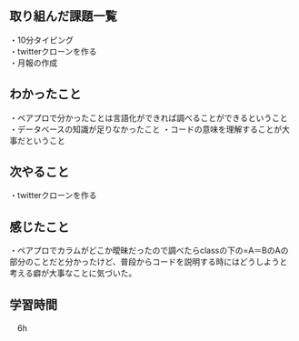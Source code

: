 ## 取り組んだ課題一覧
・10分タイピング
<br>・twitterクローンを作る
<br>・月報の作成
## わかったこと
・ペアプロで分かったことは言語化ができれば調べることができるということ
・データベースの知識が足りなかったこと
・コードの意味を理解することが大事だということ

## 次やること
・twitterクローンを作る

## 感じたこと
・ペアプロでカラムがどこか曖昧だったので調べたらclassの下の=A＝BのAの部分のことだと分かったけど、普段からコードを説明する時にはどうしようと
考える癖が大事なことに気づいた。
## 学習時間
　6h

